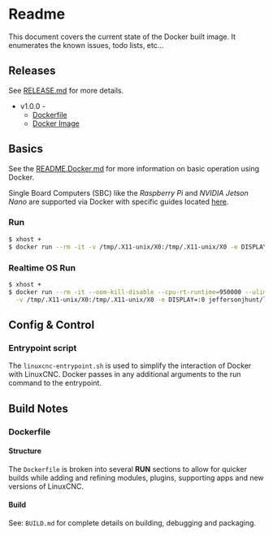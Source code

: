 # Readme

This document covers the current state of the Docker built image. It enumerates the known issues, todo lists, etc...

## Releases

See [RELEASE.md](https://github.com/jeffersonjhunt/linuxcnc-docker/blob/master/RELEASE.md "RELEASE.md") for more details.

* v1.0.0 - 
    * [Dockerfile](https://github.com/jeffersonjhunt/linuxcnc-docker/blob/v1.0.0/Dockerfile "Dockerfile")
    * [Docker Image](https://hub.docker.com/r/jeffersonjhunt/linuxcnc "Docker Image")

## Basics

See the [README.Docker.md](https://github.com/jeffersonjhunt/linuxcnc-docker/blob/master/README.Docker.md "README.Docker.md") for more information on basic operation using Docker.

Single Board Computers (SBC) like the *Raspberry Pi* and *NVIDIA Jetson Nano* are supported via Docker with specific guides located [here](https://github.com/jeffersonjhunt/linuxcnc-docker/blob/master/guides "Guides").

### Run

```bash
$ xhost +
$ docker run --rm -it -v /tmp/.X11-unix/X0:/tmp/.X11-unix/X0 -e DISPLAY=:0 jeffersonjhunt/linuxcnc start
```

### Realtime OS Run

```bash
$ xhost +
$ docker run --rm -it --oom-kill-disable --cpu-rt-runtime=950000 --ulimit rtprio=99 --cap-add=sys_nice \
  -v /tmp/.X11-unix/X0:/tmp/.X11-unix/X0 -e DISPLAY=:0 jeffersonjhunt/linuxcnc start
```

## Config & Control

### Entrypoint script

The `linuxcnc-entrypoint.sh` is used to simplify the interaction of Docker with LinuxCNC. Docker passes in any additional arguments to the run command to the entrypoint.

## Build Notes

### Dockerfile 
#### Structure

The `Dockerfile` is broken into several __RUN__ sections to allow for quicker builds while adding and refining modules, plugins, supporting apps and new versions of LinuxCNC.

#### Build

See: `BUILD.md` for complete details on building, debugging and packaging.
